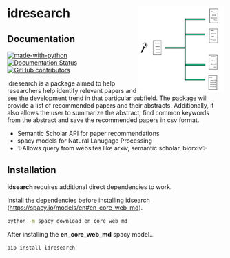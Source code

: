 # idresearch  <img style="float: right;" src="https://github.com/nairakhils/testreadme/blob/main/idrlogo1.png" width="200" height="200">
## Documentation


[![made-with-python](https://img.shields.io/badge/Made%20with-Python-1f425f.svg)](https://www.python.org/)
[![Documentation Status](https://readthedocs.org/projects/ansicolortags/badge/?version=latest)]([http://ansicolortags.readthedocs.io/?badge=latest](https://idresearch.readthedocs.io/en/latest/idresearch.html))
[![GitHub contributors](https://img.shields.io/github/contributors/Naereen/badges.svg)](https://GitHub.com/Naereen/badges/graphs/contributors/)

idresearch is a package aimed to help researchers help identify relevant papers and see the development trend in that particular subfield. The package will provide a list of recommended papers and their abstracts. Additionally, it also allows the user to summarize the abstract, find common keywords from the abstract and save the recommended papers in csv format.

- Semantic Scholar API for paper recommendations
- spacy models for Natural Lanugage Processing
- ✨Allows query from websites like arxiv, semantic scholar, biorxiv✨


## Installation

**idsearch** requires additional direct dependencies to work.

Install the dependencies before installing idsearch (https://spacy.io/models/en#en_core_web_md).

```sh
python -m spacy download en_core_web_md
```

After installing the **en_core_web_md** spacy model...

```sh
pip install idresearch
```
